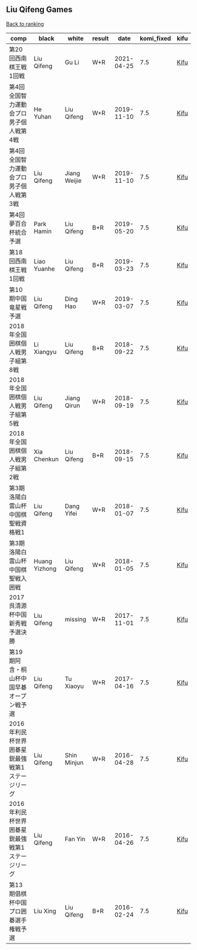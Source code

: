 ## Liu Qifeng Games

[Back to ranking](../../index.md)




| **comp** | **black** | **white** | **result** | **date** | **komi_fixed** | **kifu** | 
| --- | --- | --- | --- | --- | --- | --- |
| 第20回西南棋王戦1回戦 | Liu Qifeng | Gu Li | W+R | 2021-04-25 | 7.5 | [Kifu](https://kifudepot.net/kifucontents.php?id=Hu0I8hht3ljJtQn4NqX6qA%3D%3D) | 
| 第4回全国智力運動会プロ男子個人戦第4戦 | He Yuhan | Liu Qifeng | W+R | 2019-11-10 | 7.5 | [Kifu](https://kifudepot.net/kifucontents.php?id=AQBKAjOAmOEGarhKyZm5oA%3D%3D) | 
| 第4回全国智力運動会プロ男子個人戦第3戦 | Liu Qifeng | Jiang Weijie | W+R | 2019-11-10 | 7.5 | [Kifu](https://kifudepot.net/kifucontents.php?id=QXrba5rA5ZtH%2FSKDb0lZ%2Fw%3D%3D) | 
| 第4回夢百合杯統合予選 | Park Hamin | Liu Qifeng | B+R | 2019-05-20 | 7.5 | [Kifu](https://kifudepot.net/kifucontents.php?id=bswEPBBc9l8Rm7x9QiZ3zQ%3D%3D) | 
| 第18回西南棋王戦1回戦 | Liao Yuanhe | Liu Qifeng | B+R | 2019-03-23 | 7.5 | [Kifu](https://kifudepot.net/kifucontents.php?id=pWfK6hBnvPb%2FxjcsB9rLTA%3D%3D) | 
| 第10期中国竜星戦予選 | Liu Qifeng | Ding Hao | W+R | 2019-03-07 | 7.5 | [Kifu](https://kifudepot.net/kifucontents.php?id=I7vUXCPv4eZaEuTQPFYnbA%3D%3D) | 
| 2018年全国囲棋個人戦男子組第8戦 | Li Xiangyu | Liu Qifeng | B+R | 2018-09-22 | 7.5 | [Kifu](https://kifudepot.net/kifucontents.php?id=PkO7H0JmFF7dR7Ajpt0VjQ%3D%3D) | 
| 2018年全国囲棋個人戦男子組第5戦 | Liu Qifeng | Jiang Qirun | W+R | 2018-09-19 | 7.5 | [Kifu](https://kifudepot.net/kifucontents.php?id=c7vg3ce8Ohjpom7ZLR4Zog%3D%3D) | 
| 2018年全国囲棋個人戦男子組第2戦 | Xia Chenkun | Liu Qifeng | B+R | 2018-09-15 | 7.5 | [Kifu](https://kifudepot.net/kifucontents.php?id=DnLmsQp3d%2FiaZzr6HE64SQ%3D%3D) | 
| 第3期洛陽白雲山杯中国棋聖戦資格戦1 | Liu Qifeng | Dang Yifei | W+R | 2018-01-07 | 7.5 | [Kifu](https://kifudepot.net/kifucontents.php?id=aKsqNbd8FUs2eOBah%2B%2BzUw%3D%3D) | 
| 第3期洛陽白雲山杯中国棋聖戦入囲戦 | Huang Yizhong | Liu Qifeng | W+R | 2018-01-05 | 7.5 | [Kifu](https://kifudepot.net/kifucontents.php?id=XGgpJCgEGXpp3TD3FgsBpA%3D%3D) | 
| 2017呉清源杯中国新秀戦予選決勝 | Liu Qifeng | missing | W+R | 2017-11-01 | 7.5 | [Kifu](https://kifudepot.net/kifucontents.php?id=gbF%2F0qQ%2FSVuLfOVEWUXcBg%3D%3D) | 
| 第19期阿含・桐山杯中国早碁オープン戦予選 | Liu Qifeng | Tu Xiaoyu | W+R | 2017-04-16 | 7.5 | [Kifu](https://kifudepot.net/kifucontents.php?id=lJhjMMxozAypr6bBDjFgyA%3D%3D) | 
| 2016年利民杯世界囲碁星鋭最強戦第1ステージリーグ | Liu Qifeng | Shin Minjun | W+R | 2016-04-28 | 7.5 | [Kifu](https://kifudepot.net/kifucontents.php?id=xkWlMx4Zl3z4OFLoc5hGtA%3D%3D) | 
| 2016年利民杯世界囲碁星鋭最強戦第1ステージリーグ | Liu Qifeng | Fan Yin | W+R | 2016-04-26 | 7.5 | [Kifu](https://kifudepot.net/kifucontents.php?id=xhauLSVqoltTXeltJL9M0w%3D%3D) | 
| 第13期倡棋杯中国プロ囲碁選手権戦予選 | Liu Xing | Liu Qifeng | B+R | 2016-02-24 | 7.5 | [Kifu](https://kifudepot.net/kifucontents.php?id=%2F%2FetRFHHHm5LiUi%2BncVAng%3D%3D) |




